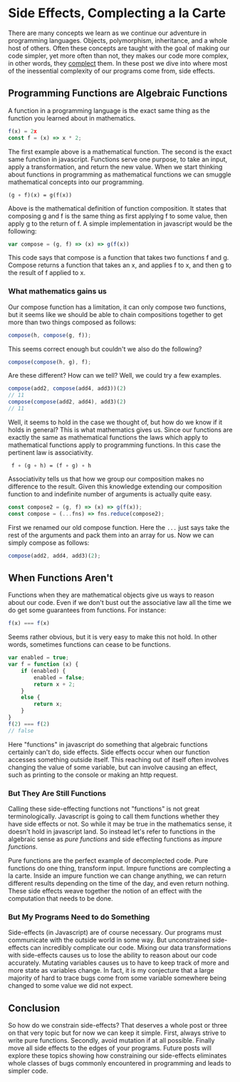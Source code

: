 # Side Effects, Complecting a la Carte

There are many concepts we learn as we continue our adventure in programming languages. Objects, polymorphism, inheritance, and a whole host of others. Often these concepts are taught with the goal of making our code simpler, yet more often than not, they makes our code more complex, in other words, they [complect](beautiful-code.html) them. In these post we dive into where most of the inessential complexity of our programs come from, side effects.

## Programming Functions are Algebraic Functions

A function in a programming language is the exact same thing as the function you learned about in mathematics.

```javascript
f(x) = 2x
const f = (x) => x * 2; 
```

The first example above is a mathematical function. The second is the exact same function in javascript. Functions serve one purpose, to take an input, apply a transformation, and return the new value. When we start thinking about functions in programming as mathematical functions we can smuggle mathematical concepts into our programming.

	(g ∘ f)(x) = g(f(x))

Above is the mathematical definition of function composition. It states that composing g and f is the same thing as first applying f to some value, then apply g to the return of f. A simple implementation in javascript would be the following:

```javascript
var compose = (g, f) => (x) => g(f(x))
```

This code says that compose is a function that takes two functions f and g. Compose returns a function that takes an x, and applies f  to x, and then g to the result of f applied to x.

### What mathematics gains us

Our compose function has a limitation, it can only compose two functions, but it seems like we should be able to chain compositions together to get more than two things composed as follows:

```javascript
compose(h, compose(g, f));
```

This seems correct enough but couldn't we also do the following?

```javascript
compose(compose(h, g), f);
```

Are these different? How can we tell? Well, we could try a few examples.

```javascript
compose(add2, compose(add4, add3))(2) 
// 11
compose(compose(add2, add4), add3)(2)
// 11
```

Well, it seems to hold in the case we thought of, but how do we know if it holds in general? This is what mathematics gives us. Since our functions are exactly the same as mathematical functions the laws which apply to mathematical functions apply to programming functions. In this case the pertinent law is associativity.

	 f ∘ (g ∘ h) = (f ∘ g) ∘ h

Associativity tells us that how we group our composition makes no difference to the result. Given this knowledge extending our composition function to and indefinite number of arguments is actually quite easy.

```javascript
const compose2 = (g, f) => (x) => g(f(x));
const compose = (...fns) => fns.reduce(compose2);
```

First we renamed our old compose function.  Here the `...` just says take the rest of the arguments and pack them into an array for us.  Now we can simply compose as follows:

```javascript
compose(add2, add4, add3)(2);
```

## When Functions Aren't

Functions when they are mathematical objects give us ways to reason about our code. Even if we don't bust out the associative law all the time we do get some guarantees from functions. For instance:

```javascript
f(x) === f(x)
```

Seems rather obvious, but it is very easy to make this not hold. In other words, sometimes functions can cease to be functions.

```javascript
var enabled = true;
var f = function (x) {
	if (enabled) {
		enabled = false;
		return x + 2;
	}
	else {
		return x;
	}
}
f(2) === f(2)
// false
```

Here "functions" in javascript do something that algebraic functions certainly can't do, side effects. Side effects occur when our function accesses something outside itself. This reaching out of itself often involves changing the value of some variable, but can involve causing an effect, such as printing to the console or making an http request.

### But They Are Still Functions

Calling these side-effecting functions not "functions" is not great terminologically. Javascript is going to call them functions whether they have side effects or not. So while it may be true in the mathematics sense, it doesn't hold in javascript land. So instead let's refer to functions in the algebraic sense as *pure functions* and side effecting functions as *impure functions*.

Pure functions are the perfect example of decomplected code. Pure functions do one thing, transform input. Impure functions are complecting a la carte. Inside an impure function we can change anything, we can return different results depending on the time of the day, and even return nothing. These side effects weave together the notion of an effect with the computation that needs to be done.

### But My Programs Need to do Something

Side-effects (in Javascript) are of course necessary. Our programs must communicate with the outside world in some way. But unconstrained side-effects can incredibly complicate our code. Mixing our data transformations with side-effects causes us to lose the ability to reason about our code accurately. Mutating variables causes us to have to keep track of more and more state as variables change. In fact, it is my conjecture that a large majority of hard to trace bugs come from some variable somewhere being changed to some value we did not expect.

## Conclusion
So how do we constrain side-effects? That deserves a whole post or three on that very topic but for now we can keep it simple. First, always strive to write pure functions. Secondly, avoid mutation if at all possible. Finally move all side effects to the edges of your programs. Future posts will explore these topics showing how constraining our side-effects eliminates whole classes of bugs commonly encountered in programming and leads to simpler code.






